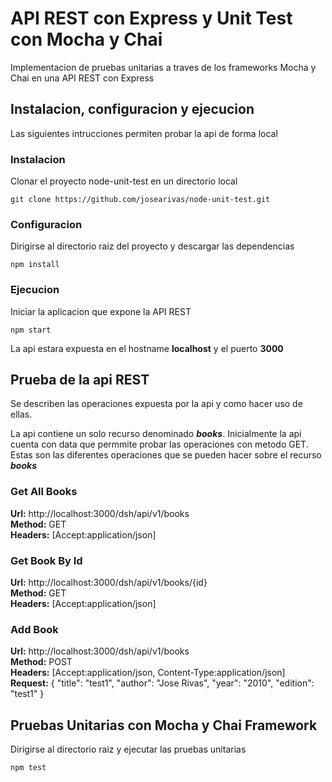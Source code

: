 # API REST con Express y Unit Test con Mocha y Chai
Implementacion de pruebas unitarias a traves de los frameworks Mocha y Chai en una API REST con Express

## Instalacion, configuracion y ejecucion
Las siguientes intrucciones permiten probar la api de forma local

### Instalacion
Clonar el proyecto node-unit-test en un directorio local
```
git clone https://github.com/josearivas/node-unit-test.git
```

### Configuracion
Dirigirse al directorio raiz del proyecto y descargar las dependencias
```
npm install
```

### Ejecucion
Iniciar la aplicacion que expone la API REST
```
npm start
```

La api estara expuesta en el hostname **localhost** y el puerto **3000**

## Prueba de la api REST
Se describen las operaciones expuesta por la api y como hacer uso de ellas.

La api contiene un solo recurso denominado ***books***. Inicialmente la api cuenta con data que permmite probar las operaciones con metodo GET. Estas son las diferentes operaciones que se pueden hacer sobre el recurso ***books***

### Get All Books
**Url:** http://localhost:3000/dsh/api/v1/books  
**Method:** GET  
**Headers:** [Accept:application/json]  

### Get Book By Id
**Url:** http://localhost:3000/dsh/api/v1/books/{id}  
**Method:** GET  
**Headers:** [Accept:application/json]  

### Add Book
**Url:** http://localhost:3000/dsh/api/v1/books  
**Method:** POST  
**Headers:** [Accept:application/json, Content-Type:application/json]  
**Request:** { "title": "test1", "author": "Jose Rivas", "year": "2010", "edition": "test1" }

## Pruebas Unitarias con Mocha y Chai Framework
Dirigirse al directorio raiz y ejecutar las pruebas unitarias
```
npm test
```